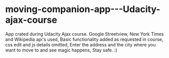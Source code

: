 # moving-companion-app---Udacity-ajax-course
App crated during Udacity Ajax course. Google Streetview, New York Times and Wikipedia api's used,
Basic functionality added as requested in course, css edit and js details omitted,
Enter the address and the city where you want to move to and see magic happens,
Stay safe. :)
